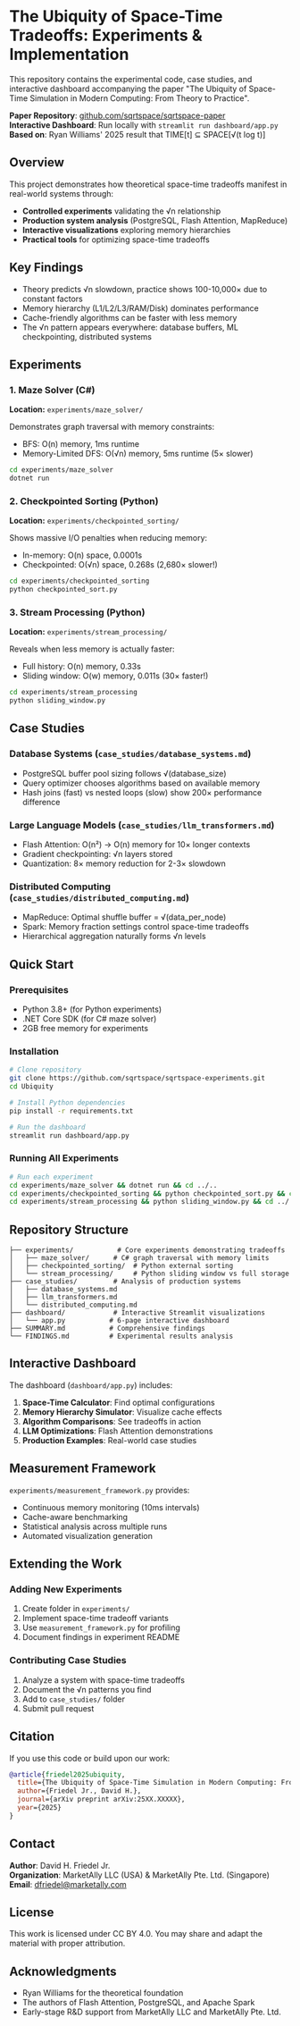 # The Ubiquity of Space-Time Tradeoffs: Experiments & Implementation

This repository contains the experimental code, case studies, and interactive dashboard accompanying the paper "The Ubiquity of Space-Time Simulation in Modern Computing: From Theory to Practice".

**Paper Repository**: [github.com/sqrtspace/sqrtspace-paper](https://github.com/sqrtspace/sqrtspace-paper)  
**Interactive Dashboard**: Run locally with `streamlit run dashboard/app.py`  
**Based on**: Ryan Williams' 2025 result that TIME[t] ⊆ SPACE[√(t log t)]

## Overview

This project demonstrates how theoretical space-time tradeoffs manifest in real-world systems through:
- **Controlled experiments** validating the √n relationship
- **Production system analysis** (PostgreSQL, Flash Attention, MapReduce)
- **Interactive visualizations** exploring memory hierarchies
- **Practical tools** for optimizing space-time tradeoffs

## Key Findings

- Theory predicts √n slowdown, practice shows 100-10,000× due to constant factors
- Memory hierarchy (L1/L2/L3/RAM/Disk) dominates performance
- Cache-friendly algorithms can be faster with less memory
- The √n pattern appears everywhere: database buffers, ML checkpointing, distributed systems

## Experiments

### 1. Maze Solver (C#)
**Location:** `experiments/maze_solver/`

Demonstrates graph traversal with memory constraints:
- BFS: O(n) memory, 1ms runtime
- Memory-Limited DFS: O(√n) memory, 5ms runtime (5× slower)

```bash
cd experiments/maze_solver
dotnet run
```

### 2. Checkpointed Sorting (Python)
**Location:** `experiments/checkpointed_sorting/`

Shows massive I/O penalties when reducing memory:
- In-memory: O(n) space, 0.0001s
- Checkpointed: O(√n) space, 0.268s (2,680× slower!)

```bash
cd experiments/checkpointed_sorting
python checkpointed_sort.py
```

### 3. Stream Processing (Python)
**Location:** `experiments/stream_processing/`

Reveals when less memory is actually faster:
- Full history: O(n) memory, 0.33s
- Sliding window: O(w) memory, 0.011s (30× faster!)

```bash
cd experiments/stream_processing
python sliding_window.py
```

## Case Studies

### Database Systems (`case_studies/database_systems.md`)
- PostgreSQL buffer pool sizing follows √(database_size)
- Query optimizer chooses algorithms based on available memory
- Hash joins (fast) vs nested loops (slow) show 200× performance difference

### Large Language Models (`case_studies/llm_transformers.md`)
- Flash Attention: O(n²) → O(n) memory for 10× longer contexts
- Gradient checkpointing: √n layers stored
- Quantization: 8× memory reduction for 2-3× slowdown

### Distributed Computing (`case_studies/distributed_computing.md`)
- MapReduce: Optimal shuffle buffer = √(data_per_node)
- Spark: Memory fraction settings control space-time tradeoffs
- Hierarchical aggregation naturally forms √n levels

## Quick Start

### Prerequisites
- Python 3.8+ (for Python experiments)
- .NET Core SDK (for C# maze solver)
- 2GB free memory for experiments

### Installation
```bash
# Clone repository
git clone https://github.com/sqrtspace/sqrtspace-experiments.git
cd Ubiquity

# Install Python dependencies
pip install -r requirements.txt

# Run the dashboard
streamlit run dashboard/app.py
```

### Running All Experiments
```bash
# Run each experiment
cd experiments/maze_solver && dotnet run && cd ../..
cd experiments/checkpointed_sorting && python checkpointed_sort.py && cd ../..
cd experiments/stream_processing && python sliding_window.py && cd ../..
```

## Repository Structure

```
├── experiments/           # Core experiments demonstrating tradeoffs
│   ├── maze_solver/      # C# graph traversal with memory limits
│   ├── checkpointed_sorting/  # Python external sorting
│   └── stream_processing/     # Python sliding window vs full storage
├── case_studies/         # Analysis of production systems
│   ├── database_systems.md
│   ├── llm_transformers.md
│   └── distributed_computing.md
├── dashboard/            # Interactive Streamlit visualizations
│   └── app.py           # 6-page interactive dashboard
├── SUMMARY.md           # Comprehensive findings
└── FINDINGS.md          # Experimental results analysis
```

## Interactive Dashboard

The dashboard (`dashboard/app.py`) includes:
1. **Space-Time Calculator**: Find optimal configurations
2. **Memory Hierarchy Simulator**: Visualize cache effects
3. **Algorithm Comparisons**: See tradeoffs in action
4. **LLM Optimizations**: Flash Attention demonstrations
5. **Production Examples**: Real-world case studies

## Measurement Framework

`experiments/measurement_framework.py` provides:
- Continuous memory monitoring (10ms intervals)
- Cache-aware benchmarking
- Statistical analysis across multiple runs
- Automated visualization generation

## Extending the Work

### Adding New Experiments
1. Create folder in `experiments/`
2. Implement space-time tradeoff variants
3. Use `measurement_framework.py` for profiling
4. Document findings in experiment README

### Contributing Case Studies
1. Analyze a system with space-time tradeoffs
2. Document the √n patterns you find
3. Add to `case_studies/` folder
4. Submit pull request

## Citation

If you use this code or build upon our work:

```bibtex
@article{friedel2025ubiquity,
  title={The Ubiquity of Space-Time Simulation in Modern Computing: From Theory to Practice},
  author={Friedel Jr., David H.},
  journal={arXiv preprint arXiv:25XX.XXXXX},
  year={2025}
}
```

## Contact

**Author**: David H. Friedel Jr.  
**Organization**: MarketAlly LLC (USA) & MarketAlly Pte. Ltd. (Singapore)  
**Email**: dfriedel@marketally.com

## License

This work is licensed under CC BY 4.0. You may share and adapt the material with proper attribution.

## Acknowledgments

- Ryan Williams for the theoretical foundation
- The authors of Flash Attention, PostgreSQL, and Apache Spark
- Early-stage R&D support from MarketAlly LLC and MarketAlly Pte. Ltd.
